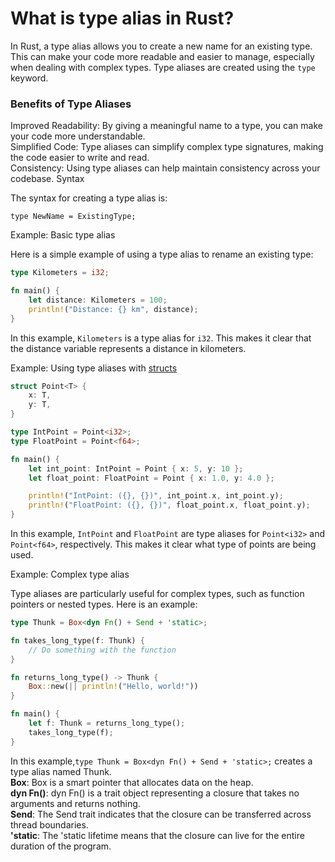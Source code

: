 # What is type alias in Rust?

In Rust, a type alias allows you to create a new name for an existing type. This can make your code more readable and easier to manage, especially when dealing with complex types. Type aliases are created using the `type` keyword.

### Benefits of Type Aliases

Improved Readability: By giving a meaningful name to a type, you can make your code more understandable. <br/>
Simplified Code: Type aliases can simplify complex type signatures, making the code easier to write and read.<br/>
Consistency: Using type aliases can help maintain consistency across your codebase.
Syntax<br/>


The syntax for creating a type alias is:

```rust,noplaypen
type NewName = ExistingType;
```
Example: Basic type alias

Here is a simple example of using a type alias to rename an existing type:

```rust
type Kilometers = i32;

fn main() {
    let distance: Kilometers = 100;
    println!("Distance: {} km", distance);
}
```

In this example, `Kilometers` is a type alias for `i32`. This makes it clear that the distance variable represents a distance in kilometers.

Example: Using type aliases with [structs](./struct.md)

```rust
struct Point<T> {
    x: T,
    y: T,
}

type IntPoint = Point<i32>;
type FloatPoint = Point<f64>;

fn main() {
    let int_point: IntPoint = Point { x: 5, y: 10 };
    let float_point: FloatPoint = Point { x: 1.0, y: 4.0 };

    println!("IntPoint: ({}, {})", int_point.x, int_point.y);
    println!("FloatPoint: ({}, {})", float_point.x, float_point.y);
}
```
In this example, `IntPoint` and `FloatPoint` are type aliases for `Point<i32>` and `Point<f64>`, respectively. This makes it clear what type of points are being used.


Example: Complex type alias

Type aliases are particularly useful for complex types, such as function pointers or nested types. Here is an example:

```rust
type Thunk = Box<dyn Fn() + Send + 'static>;

fn takes_long_type(f: Thunk) {
    // Do something with the function
}

fn returns_long_type() -> Thunk {
    Box::new(|| println!("Hello, world!"))
}

fn main() {
    let f: Thunk = returns_long_type();
    takes_long_type(f);
}
```

In this example,`type Thunk = Box<dyn Fn() + Send + 'static>;` creates a type alias named Thunk.<br/>
**Box**: Box is a smart pointer that allocates data on the heap.<br/>
**dyn Fn()**: dyn Fn() is a trait object representing a closure that takes no arguments and returns nothing.<br/>
**Send**: The Send trait indicates that the closure can be transferred across thread boundaries.<br/>
**'static**: The 'static lifetime means that the closure can live for the entire duration of the program.<br/>

